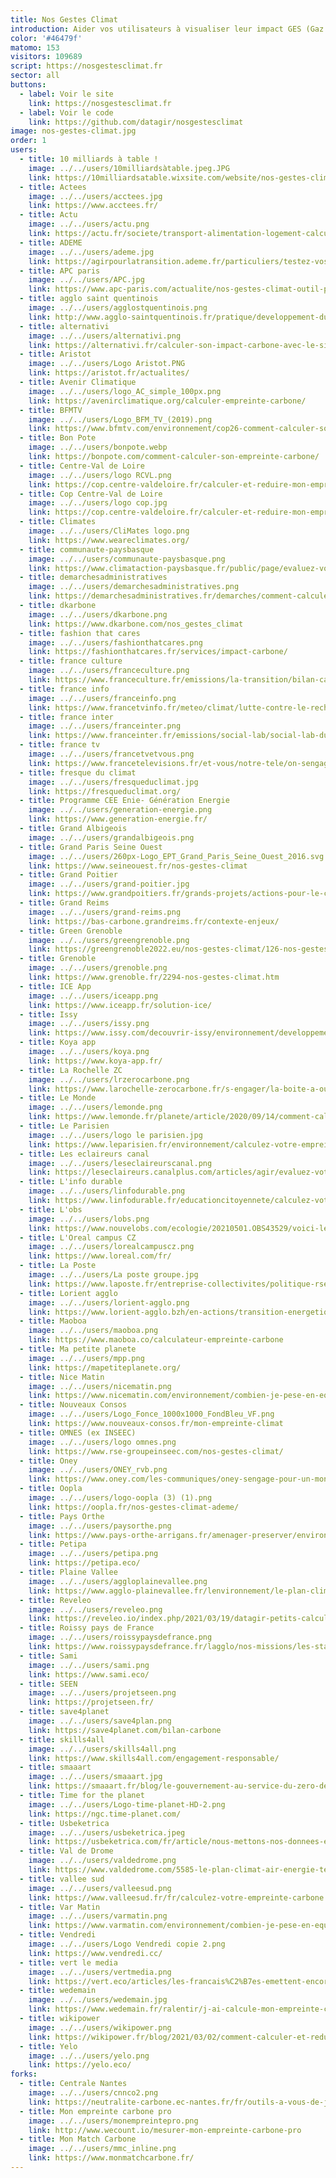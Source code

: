 ```yaml
---
title: Nos Gestes Climat
introduction: Aider vos utilisateurs à visualiser leur impact GES (Gaz à effet de serre) et à agir pour le réduire.<br/><br/>Développé en partenariat avec l'<a href="https://www.associationbilancarbone.fr/" target="_blank">Association Bilan Carbone</a>, ce simulateur vous permet d'évaluer votre empreinte carbone individuelle, puis de choisir des actions concrètes pour la réduire. Il est basé sur le modèle MicMac des associations <a href="https://avenirclimatique.org/" target="_blank">Avenir Climatique</a> et <a href="https://www.taca.asso.fr/" target="_blank">TaCa</a>.
color: '#46479f'
matomo: 153
visitors: 109689
script: https://nosgestesclimat.fr
sector: all
buttons:
  - label: Voir le site
    link: https://nosgestesclimat.fr
  - label: Voir le code
    link: https://github.com/datagir/nosgestesclimat
image: nos-gestes-climat.jpg
order: 1
users:
  - title: 10 milliards à table !
    image: ../../users/10milliardsàtable.jpeg.JPG
    link: https://10milliardsatable.wixsite.com/website/nos-gestes-climat
  - title: Actees
    image: ../../users/acctees.jpg
    link: https://www.acctees.fr/
  - title: Actu
    image: ../../users/actu.png
    link: https://actu.fr/societe/transport-alimentation-logement-calculez-combien-de-tonnes-de-co2-vous-rejetez-tous-les-ans_46218365.html
  - title: ADEME
    image: ../../users/ademe.jpg
    link: https://agirpourlatransition.ademe.fr/particuliers/testez-vos-connaissances/connaissez-empreinte-climat
  - title: APC paris
    image: ../../users/APC.jpg
    link: https://www.apc-paris.com/actualite/nos-gestes-climat-outil-pour-permettre-a-chacune-calculer-son-empreinte-carbone
  - title: agglo saint quentinois
    image: ../../users/agglostquentinois.png
    link: http://www.agglo-saintquentinois.fr/pratique/developpement-durable/le-plan-climat-air-energie-territorial-981.html
  - title: alternativi
    image: ../../users/alternativi.png
    link: https://alternativi.fr/calculer-son-impact-carbone-avec-le-simulateur-de-l-ademe/614
  - title: Aristot
    image: ../../users/Logo Aristot.PNG
    link: https://aristot.fr/actualites/
  - title: Avenir Climatique
    image: ../../users/logo_AC_simple_100px.png
    link: https://avenirclimatique.org/calculer-empreinte-carbone/
  - title: BFMTV
    image: ../../users/Logo_BFM_TV_(2019).png
    link: https://www.bfmtv.com/environnement/cop26-comment-calculer-son-propre-bilan-carbone_AN-202111010158.html
  - title: Bon Pote
    image: ../../users/bonpote.webp
    link: https://bonpote.com/comment-calculer-son-empreinte-carbone/
  - title: Centre-Val de Loire
    image: ../../users/logo RCVL.png
    link: https://cop.centre-valdeloire.fr/calculer-et-reduire-mon-empreinte-carbone/
  - title: Cop Centre-Val de Loire
    image: ../../users/logo cop.jpg
    link: https://cop.centre-valdeloire.fr/calculer-et-reduire-mon-empreinte-carbone/
  - title: Climates
    image: ../../users/CliMates logo.png
    link: https://www.weareclimates.org/
  - title: communaute-paysbasque
    image: ../../users/communaute-paysbasque.png
    link: https://www.climataction-paysbasque.fr/public/page/evaluez-votre-empreinte-carbone,14.html
  - title: demarchesadministratives
    image: ../../users/demarchesadministratives.png
    link: https://demarchesadministratives.fr/demarches/comment-calculer-son-empreinte-carbone
  - title: dkarbone
    image: ../../users/dkarbone.png
    link: https://www.dkarbone.com/nos_gestes_climat
  - title: fashion that cares
    image: ../../users/fashionthatcares.png
    link: https://fashionthatcares.fr/services/impact-carbone/
  - title: france culture
    image: ../../users/franceculture.png
    link: https://www.franceculture.fr/emissions/la-transition/bilan-carbone-en-dessous-de-la-moyenne
  - title: france info
    image: ../../users/franceinfo.png
    link: https://www.francetvinfo.fr/meteo/climat/lutte-contre-le-rechauffement-climatique-comment-calculer-et-reduire-son-empreinte-carbone_4301617.html
  - title: france inter
    image: ../../users/franceinter.png
    link: https://www.franceinter.fr/emissions/social-lab/social-lab-du-dimanche-14-novembre-2021
  - title: france tv
    image: ../../users/francetvetvous.png
    link: https://www.francetelevisions.fr/et-vous/notre-tele/on-sengage/cop-26-lhumanite-a-rendez-vous-avec-son-futur-8451
  - title: fresque du climat
    image: ../../users/fresqueduclimat.jpg
    link: https://fresqueduclimat.org/
  - title: Programme CEE Enie- Génération Energie 
    image: ../../users/generation-energie.png
    link: https://www.generation-energie.fr/
  - title: Grand Albigeois
    image: ../../users/grandalbigeois.png
  - title: Grand Paris Seine Ouest
    image: ../../users/260px-Logo_EPT_Grand_Paris_Seine_Ouest_2016.svg.png
    link: https://www.seineouest.fr/nos-gestes-climat
  - title: Grand Poitier
    image: ../../users/grand-poitier.jpg
    link: https://www.grandpoitiers.fr/grands-projets/actions-pour-le-climat/plan-climat
  - title: Grand Reims
    image: ../../users/grand-reims.png
    link: https://bas-carbone.grandreims.fr/contexte-enjeux/
  - title: Green Grenoble
    image: ../../users/greengrenoble.png
    link: https://greengrenoble2022.eu/nos-gestes-climat/126-nos-gestes-climat.htm
  - title: Grenoble
    image: ../../users/grenoble.png
    link: https://www.grenoble.fr/2294-nos-gestes-climat.htm
  - title: ICE App
    image: ../../users/iceapp.png
    link: https://www.iceapp.fr/solution-ice/
  - title: Issy
    image: ../../users/issy.png
    link: https://www.issy.com/decouvrir-issy/environnement/developpement-durable/1-je-calcule-mon-empreinte-carbone
  - title: Koya app
    image: ../../users/koya.png
    link: https://www.koya-app.fr/
  - title: La Rochelle ZC
    image: ../../users/lrzerocarbone.png
    link: https://www.larochelle-zerocarbone.fr/s-engager/la-boite-a-outils-du-zero-carbone/nos-gestes-climat
  - title: Le Monde
    image: ../../users/lemonde.png
    link: https://www.lemonde.fr/planete/article/2020/09/14/comment-calculer-et-surtout-reduire-son-empreinte-carbone_6052039_3244.html
  - title: Le Parisien
    image: ../../users/logo le parisien.jpg
    link: https://www.leparisien.fr/environnement/calculez-votre-empreinte-carbone-avec-ces-simulateurs-10-11-2021-WYJKMVY5ZFGR3FZJDXXELNIL4M.php
  - title: Les eclaireurs canal
    image: ../../users/leseclaireurscanal.png
    link: https://leseclaireurs.canalplus.com/articles/agir/evaluez-votre-impact-sur-le-climat-avec-ce-simulateur-de-l-ademe
  - title: L'info durable
    image: ../../users/linfodurable.png
    link: https://www.linfodurable.fr/educationcitoyennete/calculez-votre-empreinte-carbone-avec-ce-simulateur-gratuit-27120
  - title: L'obs
    image: ../../users/lobs.png
    link: https://www.nouvelobs.com/ecologie/20210501.OBS43529/voici-les-gestes-a-adopter-des-aujourd-hui-pour-reduire-son-empreinte-carbone.html
  - title: L'Oreal campus CZ
    image: ../../users/lorealcampuscz.png
    link: https://www.loreal.com/fr/
  - title: La Poste 
    image: ../../users/La poste groupe.jpg
    link: https://www.laposte.fr/entreprise-collectivites/politique-rse
  - title: Lorient agglo
    image: ../../users/lorient-agglo.png
    link: https://www.lorient-agglo.bzh/en-actions/transition-energetique/plan-climat-air-energie/
  - title: Maoboa
    image: ../../users/maoboa.png
    link: https://www.maoboa.co/calculateur-empreinte-carbone
  - title: Ma petite planete
    image: ../../users/mpp.png
    link: https://mapetiteplanete.org/
  - title: Nice Matin
    image: ../../users/nicematin.png
    link: https://www.nicematin.com/environnement/combien-je-pese-en-equivalent-carbone-et-comment-faire-pour-perdre-un-peu-de-poids-578029
  - title: Nouveaux Consos
    image: ../../users/Logo_Fonce_1000x1000_FondBleu_VF.png
    link: https://www.nouveaux-consos.fr/mon-empreinte-climat
  - title: OMNES (ex INSEEC)
    image: ../../users/logo omnes.png
    link: https://www.rse-groupeinseec.com/nos-gestes-climat/
  - title: Oney
    image: ../../users/ONEY_rvb.png
    link: https://www.oney.com/les-communiques/oney-sengage-pour-un-monde-plus-juste-plus-humain-et-plus-durable/
  - title: Oopla
    image: ../../users/logo-oopla (3) (1).png
    link: https://oopla.fr/nos-gestes-climat-ademe/
  - title: Pays Orthe
    image: ../../users/paysorthe.png
    link: https://www.pays-orthe-arrigans.fr/amenager-preserver/environnement/participer-a-la-transition-ecologique-du-territoire.html
  - title: Petipa
    image: ../../users/petipa.png
    link: https://petipa.eco/
  - title: Plaine Vallee
    image: ../../users/aggloplainevallee.png
    link: https://www.agglo-plainevallee.fr/lenvironnement/le-plan-climat-air-energie/calculer-son-empreinte-carbone/
  - title: Reveleo
    image: ../../users/reveleo.png
    link: https://reveleo.io/index.php/2021/03/19/datagir-petits-calculateurs-grands-effets/
  - title: Roissy pays de France
    image: ../../users/roissypaysdefrance.png
    link: https://www.roissypaysdefrance.fr/lagglo/nos-missions/les-statuts-et-competences/competences-obligatoires/politique-de-la-ville/mieux-comprendre-le-pcaet
  - title: Sami
    image: ../../users/sami.png
    link: https://www.sami.eco/
  - title: SEEN
    image: ../../users/projetseen.png
    link: https://projetseen.fr/
  - title: save4planet
    image: ../../users/save4plan.png
    link: https://save4planet.com/bilan-carbone
  - title: skills4all
    image: ../../users/skills4all.png
    link: https://www.skills4all.com/engagement-responsable/
  - title: smaaart
    image: ../../users/smaaart.jpg
    link: https://smaaart.fr/blog/le-gouvernement-au-service-du-zero-dechet/
  - title: Time for the planet
    image: ../../users/Logo-time-planet-HD-2.png
    link: https://ngc.time-planet.com/
  - title: Usbeketrica
    image: ../../users/usbeketrica.jpeg
    link: https://usbeketrica.com/fr/article/nous-mettons-nos-donnees-et-nos-outils-a-la-disposition-de-tous
  - title: Val de Drome
    image: ../../users/valdedrome.png
    link: https://www.valdedrome.com/5585-le-plan-climat-air-energie-territorial.htm
  - title: vallee sud
    image: ../../users/valleesud.png
    link: https://www.valleesud.fr/fr/calculez-votre-empreinte-carbone
  - title: Var Matin
    image: ../../users/varmatin.png
    link: https://www.varmatin.com/environnement/combien-je-pese-en-equivalent-carbone-et-comment-faire-pour-perdre-un-peu-de-poids-578029
  - title: Vendredi
    image: ../../users/Logo Vendredi copie 2.png
    link: https://www.vendredi.cc/
  - title: vert le media
    image: ../../users/vertmedia.png
    link: https://vert.eco/articles/les-francais%C2%B7es-emettent-encore-10-tonnes-de-co2-par-an-cinq-fois-trop-pour-le-climat
  - title: wedemain
    image: ../../users/wedemain.jpg
    link: https://www.wedemain.fr/ralentir/j-ai-calcule-mon-empreinte-carbone-viande-avion-telephone-banque/
  - title: wikipower
    image: ../../users/wikipower.png
    link: https://wikipower.fr/blog/2021/03/02/comment-calculer-et-reduire-son-empreinte-carbone/
  - title: Yelo
    image: ../../users/yelo.png
    link: https://yelo.eco/
forks:
  - title: Centrale Nantes
    image: ../../users/cnnco2.png
    link: https://neutralite-carbone.ec-nantes.fr/fr/outils-a-vous-de-jouer/lempreinte-carbone-de-vos-activites-a-centrale-nantes
  - title: Mon empreinte carbone pro
    image: ../../users/monempreintepro.png
    link: http://www.wecount.io/mesurer-mon-empreinte-carbone-pro
  - title: Mon Match Carbone
    image: ../../users/mmc_inline.png
    link: https://www.monmatchcarbone.fr/
---
```

